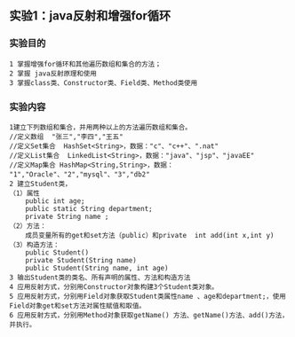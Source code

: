 ## 实验1：java反射和增强for循环


### 实验目的
	1 掌握增强for循环和其他遍历数组和集合的方法；
	2 掌握 java反射原理和使用
	3 掌握class类、Constructor类、Field类、Method类使用


### 实验内容

	1建立下列数组和集合，并用两种以上的方法遍历数组和集合。
	//定义数组  "张三","李四","王五"
	//定义Set集合  HashSet<String>，数据："c"、"c++"、".nat"
	//定义List集合  LinkedList<String>，数据："java"、"jsp"、"javaEE"
	//定义Map集合 HashMap<String,String>，数据： "1","Oracle"、"2","mysql"、"3","db2"
	2 建立Student类，
	（1）属性 
		public int age;
		public static String department;
		private String name ;
	（2）方法：
	    成员变量所有的get和set方法（public）和private  int add(int x,int y)
	（3）构造方法：
		public Student()
		private Student(String name)
		public Student(String name, int age)
	3 输出Student类的类名、所有声明的属性、方法和构造方法
	4 应用反射方式，分别用Constructor对象构建3个Student类对象。
	5 应用反射方式，分别用Field对象获取Student类属性name 、age和department;，使用Field对象get和set方法对属性赋值和取值。
	6 应用反射方式，分别用Method对象获取getName() 方法、getName()方法、add()方法，并执行。
